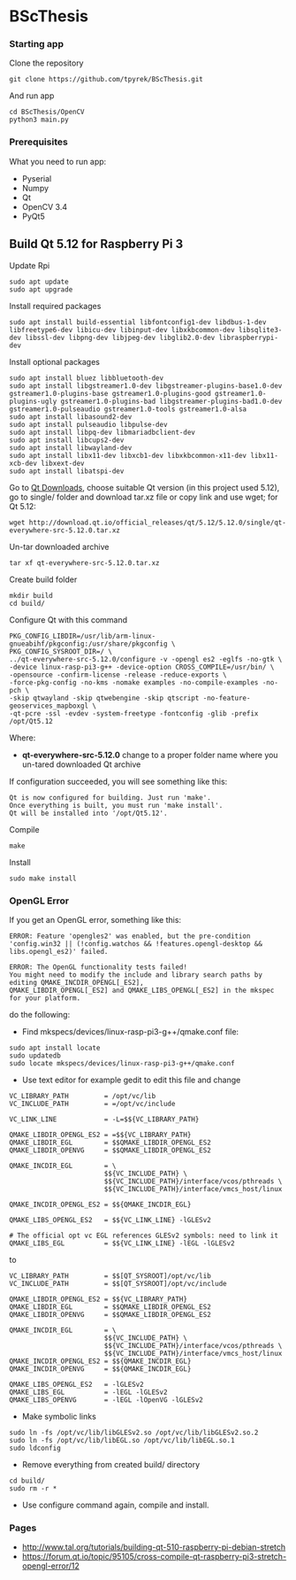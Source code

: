 # BScThesis

### Starting app
Clone the repository
```
git clone https://github.com/tpyrek/BScThesis.git
```
And run app
```
cd BScThesis/OpenCV
python3 main.py
```
### Prerequisites
What you need to run app:
* Pyserial
* Numpy
* Qt 
* OpenCV 3.4
* PyQt5

## Build Qt 5.12 for Raspberry Pi 3
Update Rpi
```
sudo apt update
sudo apt upgrade
```

Install required packages
```
sudo apt install build-essential libfontconfig1-dev libdbus-1-dev libfreetype6-dev libicu-dev libinput-dev libxkbcommon-dev libsqlite3-dev libssl-dev libpng-dev libjpeg-dev libglib2.0-dev libraspberrypi-dev
```

Install optional packages
```
sudo apt install bluez libbluetooth-dev
sudo apt install libgstreamer1.0-dev libgstreamer-plugins-base1.0-dev gstreamer1.0-plugins-base gstreamer1.0-plugins-good gstreamer1.0-plugins-ugly gstreamer1.0-plugins-bad libgstreamer-plugins-bad1.0-dev gstreamer1.0-pulseaudio gstreamer1.0-tools gstreamer1.0-alsa
sudo apt install libasound2-dev
sudo apt install pulseaudio libpulse-dev
sudo apt install libpq-dev libmariadbclient-dev
sudo apt install libcups2-dev
sudo apt install libwayland-dev
sudo apt install libx11-dev libxcb1-dev libxkbcommon-x11-dev libx11-xcb-dev libxext-dev
sudo apt install libatspi-dev
```

Go to [Qt Downloads](http://download.qt.io/official_releases/qt/), choose suitable Qt version (in this project used 5.12), go to single/ folder and download tar.xz file or copy link and use wget; for Qt 5.12:
```
wget http://download.qt.io/official_releases/qt/5.12/5.12.0/single/qt-everywhere-src-5.12.0.tar.xz
```
Un-tar downloaded archive
```
tar xf qt-everywhere-src-5.12.0.tar.xz
```
Create build folder
```
mkdir build
cd build/
```
Configure Qt with this command
```
PKG_CONFIG_LIBDIR=/usr/lib/arm-linux-gnueabihf/pkgconfig:/usr/share/pkgconfig \
PKG_CONFIG_SYSROOT_DIR=/ \
../qt-everywhere-src-5.12.0/configure -v -opengl es2 -eglfs -no-gtk \
-device linux-rasp-pi3-g++ -device-option CROSS_COMPILE=/usr/bin/ \
-opensource -confirm-license -release -reduce-exports \
-force-pkg-config -no-kms -nomake examples -no-compile-examples -no-pch \
-skip qtwayland -skip qtwebengine -skip qtscript -no-feature-geoservices_mapboxgl \
-qt-pcre -ssl -evdev -system-freetype -fontconfig -glib -prefix /opt/Qt5.12
```

Where:
* **qt-everywhere-src-5.12.0** change to a proper folder name where you un-tared downloaded Qt archive

If configuration succeeded, you will see something like this:
```
Qt is now configured for building. Just run 'make'.
Once everything is built, you must run 'make install'.
Qt will be installed into '/opt/Qt5.12'.
```
Compile
```
make
```
Install
```
sudo make install
```

### OpenGL Error
If you get an OpenGL error, something like this:
```
ERROR: Feature 'opengles2' was enabled, but the pre-condition 'config.win32 || (!config.watchos && !features.opengl-desktop && libs.opengl_es2)' failed.

ERROR: The OpenGL functionality tests failed!
You might need to modify the include and library search paths by editing QMAKE_INCDIR_OPENGL[_ES2],
QMAKE_LIBDIR_OPENGL[_ES2] and QMAKE_LIBS_OPENGL[_ES2] in the mkspec for your platform.
```
do the following:
* Find mkspecs/devices/linux-rasp-pi3-g++/qmake.conf file:
```
sudo apt install locate
sudo updatedb
sudo locate mkspecs/devices/linux-rasp-pi3-g++/qmake.conf
```
* Use text editor for example gedit to edit this file and change
```
VC_LIBRARY_PATH         = /opt/vc/lib
VC_INCLUDE_PATH         = =/opt/vc/include

VC_LINK_LINE            = -L=$${VC_LIBRARY_PATH}

QMAKE_LIBDIR_OPENGL_ES2 = =$${VC_LIBRARY_PATH}
QMAKE_LIBDIR_EGL        = $$QMAKE_LIBDIR_OPENGL_ES2
QMAKE_LIBDIR_OPENVG     = $$QMAKE_LIBDIR_OPENGL_ES2

QMAKE_INCDIR_EGL        = \
                        $${VC_INCLUDE_PATH} \
                        $${VC_INCLUDE_PATH}/interface/vcos/pthreads \
                        $${VC_INCLUDE_PATH}/interface/vmcs_host/linux

QMAKE_INCDIR_OPENGL_ES2 = $${QMAKE_INCDIR_EGL}

QMAKE_LIBS_OPENGL_ES2   = $${VC_LINK_LINE} -lGLESv2

# The official opt vc EGL references GLESv2 symbols: need to link it
QMAKE_LIBS_EGL          = $${VC_LINK_LINE} -lEGL -lGLESv2
```
to
```
VC_LIBRARY_PATH         = $$[QT_SYSROOT]/opt/vc/lib
VC_INCLUDE_PATH         = $$[QT_SYSROOT]/opt/vc/include

QMAKE_LIBDIR_OPENGL_ES2 = $${VC_LIBRARY_PATH}
QMAKE_LIBDIR_EGL        = $$QMAKE_LIBDIR_OPENGL_ES2
QMAKE_LIBDIR_OPENVG     = $$QMAKE_LIBDIR_OPENGL_ES2

QMAKE_INCDIR_EGL        = \
                        $${VC_INCLUDE_PATH} \
                        $${VC_INCLUDE_PATH}/interface/vcos/pthreads \
                        $${VC_INCLUDE_PATH}/interface/vmcs_host/linux
QMAKE_INCDIR_OPENGL_ES2 = $${QMAKE_INCDIR_EGL}
QMAKE_INCDIR_OPENVG     = $${QMAKE_INCDIR_EGL}

QMAKE_LIBS_OPENGL_ES2   = -lGLESv2
QMAKE_LIBS_EGL          = -lEGL -lGLESv2
QMAKE_LIBS_OPENVG       = -lEGL -lOpenVG -lGLESv2
```

* Make symbolic links
```
sudo ln -fs /opt/vc/lib/libGLESv2.so /opt/vc/lib/libGLESv2.so.2
sudo ln -fs /opt/vc/lib/libEGL.so /opt/vc/lib/libEGL.so.1
sudo ldconfig
```
* Remove everything from created build/ directory
```
cd build/
sudo rm -r *
```
* Use configure command again, compile and install.

### Pages
* http://www.tal.org/tutorials/building-qt-510-raspberry-pi-debian-stretch
* https://forum.qt.io/topic/95105/cross-compile-qt-raspberry-pi3-stretch-opengl-error/12
